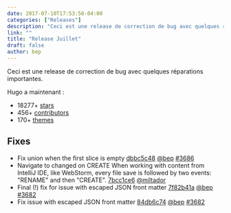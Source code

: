 ```yaml
---
date: 2017-07-10T17:53:58-04:00
categories: ["Releases"]
description: "Ceci est une release de correction de bug avec quelques réparations importantes"
link: ""
title: "Release Juillet"
draft: false
author: bep
---
```


Ceci est une release de correction de bug avec quelques réparations importantes.

Hugo a maintenant :

* 18277+ [stars](https://github.com/gohugoio/hugo/stargazers)
* 456+ [contributors](https://github.com/gohugoio/hugo/graphs/contributors)
* 170+ [themes](http://themes.gohugo.io/)

## Fixes

* Fix union when the first slice is empty [dbbc5c48](https://github.com/gohugoio/hugo/commit/dbbc5c4810a04ac06fad7500d88cf5c3bfe0c7fd) [@bep](https://github.com/bep) [#3686](https://github.com/gohugoio/hugo/issues/3686)
* Navigate to changed on CREATE When working with content from IntelliJ IDE, like WebStorm, every file save is followed by two events: "RENAME" and then "CREATE". [7bcc1ce6](https://github.com/gohugoio/hugo/commit/7bcc1ce659710f2220b400ce3b76e50d2e48b241) [@miltador](https://github.com/miltador) 
* Final (!) fix for issue with escaped JSON front matter [7f82b41a](https://github.com/gohugoio/hugo/commit/7f82b41a24af0fd04d28fbfebf9254766a3c6e6f) [@bep](https://github.com/bep) [#3682](https://github.com/gohugoio/hugo/issues/3682)
* Fix issue with escaped JSON front matter [84db6c74](https://github.com/gohugoio/hugo/commit/84db6c74a084d2b52117b999d4ec343cd3389a68) [@bep](https://github.com/bep) [#3682](https://github.com/gohugoio/hugo/issues/3682)